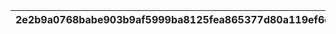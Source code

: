 |2e2b9a0768babe903b9af5999ba8125fea865377d80a119ef6de10112e7465c0|49ffbc6b0ed8c88e381a7a4a0951bf13909bc9913722038328d37949d777ffcc|c6cc43a84e165970727a92ac1d6e64fd58593130a566563b575e8d7af417d88e|e9010a86f4e974fcb5ca5a95bbc6b54115784e58f9ef56cb1d9f7a9d841d5c49|7337716e9c9bd6aefe09d885551e44a234d81a27c5d28fbf71a9508c9366e86e|
| --- | --- | --- | --- | --- |